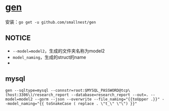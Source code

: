 # [gen](https://github.com/smallnest/gen) 
安装：`go get -u github.com/smallnest/gen`

## NOTICE
 - `--model=model2`，生成的文件夹名称为model2
 - `model_naming`，生成的struct的name
 - 

## mysql
```
gen --sqltype=mysql --connstr=root:$MYSQL_PASSWORD@tcp\(host:3306\)/research_report --database=research_report --out=. --model=model2 --gorm --json --overwrite --file_naming="{{toUpper .}}" --model_naming="{{ toSnakeCase ( replace . \"t_\" \"\") }}"
```